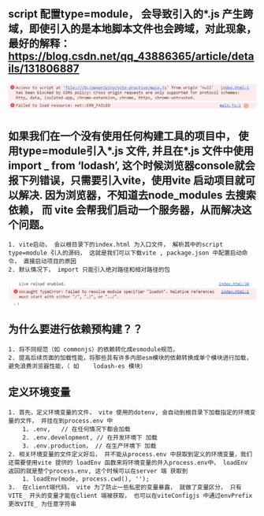 ## script 配置type=module， 会导致引入的*.js 产生跨域，即使引入的是本地脚本文件也会跨域，对此现象， 最好的解释：https://blog.csdn.net/qq_43886365/article/details/131806887
![Error](./assets/images/cors-error.PNG)

## 如果我们在一个没有使用任何构建工具的项目中， 使用type=module引入*.js 文件, 并且在*.js 文件中使用 import _ from ‘lodash’, 这个时候浏览器console就会报下列错误，只需要引入vite，使用vite 启动项目就可以解决. 因为浏览器，不知道去node_modules 去搜索依赖， 而 vite 会帮我们启动一个服务器，从而解决这个问题。
    1. vite启动， 会以根目录下的index.html 为入口文件， 解析其中的script type=module 引入的源码， 这就是我们可以下载vite , package.json 中配置启动命令， 直接启动项目的原因
    2. 默认情况下， import 只能引入绝对路径和相对路径的包
![Error](./assets/images/import-error.png)

## 为什么要进行依赖预构建？？
    1. 将不同规范（如 commonjs）的依赖转化成esmodule规范，
    2. 提高后续页面的加载性能，将那些具有许多内部esm模块的依赖转换成单个模块进行加载，避免浪费浏览器性能，（ 如    lodash-es 模块）

## 定义环境变量
    1. 首先，定义环境变量的文件， vite 使用的dotenv, 会自动到根目录下加载指定的环境变量的文件， 并挂在到process.env 中
        1. .env,   // 在任何情况下都会加载
        2. .env.development, // 在开发环境下 加载
        3. .env.production， // 在生产环境下 加载
    2. 相关环境变量的文件定义好后， 并不能从process.env 中获取到定义的环境变量，我们还需要使用vite 提供的 loadEnv 函数来将环境变量的并入process.env中， loadEnv 返回的就是整个process.env, 这个时候可以在server 端 获取到
        1. loadEnv(mode, process.cwd(), '');
    3.  在client端代码， vite 为了防止一些私密的变量暴露， 就做了变量区分， 只有VITE_ 开头的变量才能在client 端被获取， 也可以在viteConfigjs 中通过envPrefix 更改VITE_ 为任意字符串